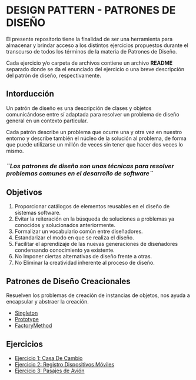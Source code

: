 # DESIGN PATTERN - PATRONES DE DISEÑO
El presente repositorio tiene la finalidad de ser una herramienta para almacenar y brindar acceso a los distintos ejercicios propuestos durante el transcurso de todos los términos de la materia de Patrones de Diseño.

Cada ejercicio y/o carpeta de archivos contiene un archivo **README** separado donde se da el enunciado del ejercicio o una breve descripción del patrón de diseño, respectivamente.

## Intorducción
Un patrón de diseño es una descripción de clases y objetos comunicándose entre sí adaptada para resolver un problema de diseño general en un contexto particular.

Cada patrón describe un problema que ocurre una y otra vez en nuestro entorno y describe también el núcleo de la solución al problema, de forma que puede utilizarse un millón de veces sin tener que hacer dos veces lo mismo.

### *¨Los patrones de diseño son unas técnicas para resolver problemas comunes en el desarrollo de software¨*

## Objetivos
1. Proporcionar catálogos de elementos reusables en el diseño de sistemas software.
2. Evitar la reiteración en la búsqueda de soluciones a problemas ya conocidos y solucionados anteriormente.
3. Formalizar un vocabulario común entre diseñadores.
4. Estandarizar el modo en que se realiza el diseño.
5. Facilitar el aprendizaje de las nuevas generaciones de diseñadores condensando conocimiento ya existente.
6. No Imponer ciertas alternativas de diseño frente a otras.
7. No Eliminar la creatividad inherente al proceso de diseño.

## Patrones de Diseño Creacionales
Resuelven los problemas de creación de instancias de objetos, nos ayuda a encapsular y
abstraer la creación.</br>

-  [Singleton](https://github.com/AleS900/Design_Patterns/tree/main/src/main/java/singleton)
-  [Prototype](https://github.com/AleS900/Design_Patterns/tree/main/src/main/java/prototype)
-  [FactoryMethod](https://github.com/AleS900/Design_Patterns/tree/main/src/main/java/factoryMethod)

## Ejercicios
-  [Ejercicio 1: Casa De Cambio](https://github.com/AleS900/Design_Patterns/tree/main/src/main/java/singleton/e1_casa_de_cambios)
-  [Ejercicio 2: Registro Dispositivos Móviles ](https://github.com/AleS900/Design_Patterns/tree/main/src/main/java/prototype/e2_celulares)
-  [Ejercicio 3: Pasajes de Avión](https://github.com/AleS900/Design_Patterns/tree/main/src/main/java/factoryMethod/e3_pasajes_aerolinea)


